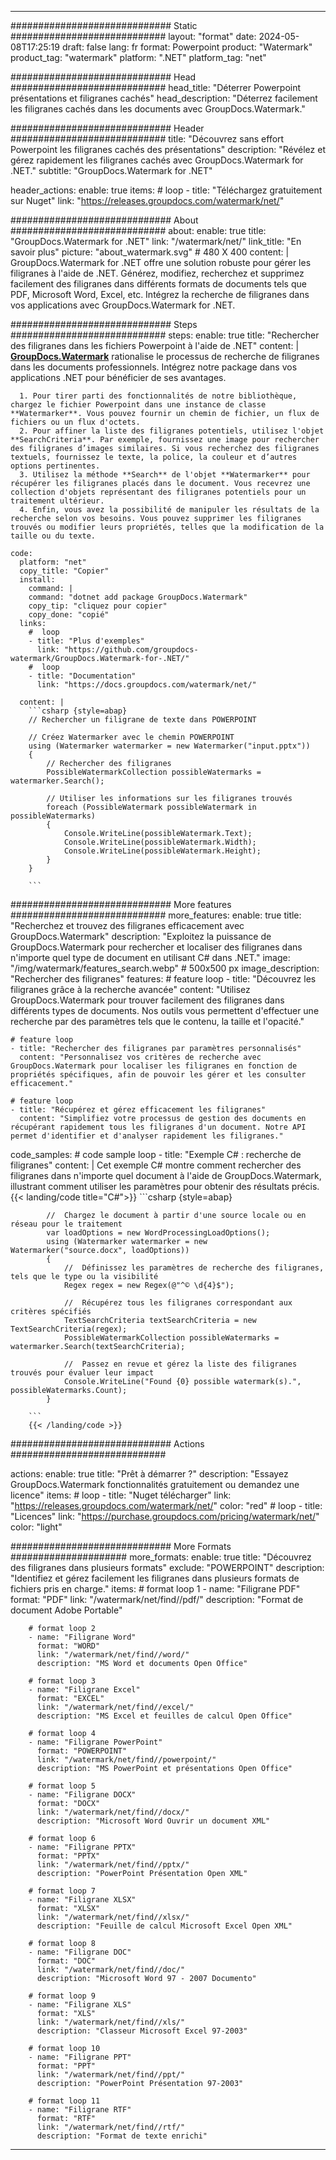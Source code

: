 
---
############################# Static ############################
layout: "format"
date:  2024-05-08T17:25:19
draft: false
lang: fr
format: Powerpoint
product: "Watermark"
product_tag: "watermark"
platform: ".NET"
platform_tag: "net"

############################# Head ############################
head_title: "Déterrer Powerpoint présentations et filigranes cachés"
head_description: "Déterrez facilement les filigranes cachés dans les documents avec GroupDocs.Watermark."

############################# Header ############################
title: "Découvrez sans effort Powerpoint les filigranes cachés des présentations" 
description: "Révélez et gérez rapidement les filigranes cachés avec GroupDocs.Watermark for .NET."
subtitle: "GroupDocs.Watermark for .NET" 

header_actions:
  enable: true
  items:
    #  loop
    - title: "Téléchargez gratuitement sur Nuget"
      link: "https://releases.groupdocs.com/watermark/net/"
      
############################# About ############################
about:
    enable: true
    title: "GroupDocs.Watermark for .NET"
    link: "/watermark/net/"
    link_title: "En savoir plus"
    picture: "about_watermark.svg" # 480 X 400
    content: |
       GroupDocs.Watermark for .NET offre une solution robuste pour gérer les filigranes à l'aide de .NET. Générez, modifiez, recherchez et supprimez facilement des filigranes dans différents formats de documents tels que PDF, Microsoft Word, Excel, etc. Intégrez la recherche de filigranes dans vos applications avec GroupDocs.Watermark for .NET.

############################# Steps ############################
steps:
    enable: true
    title: "Rechercher des filigranes dans les fichiers Powerpoint à l'aide de .NET"
    content: |
      **[GroupDocs.Watermark](https://products.groupdocs.com/watermark/net/)** rationalise le processus de recherche de filigranes dans les documents professionnels. Intégrez notre package dans vos applications .NET pour bénéficier de ses avantages.
      
      1. Pour tirer parti des fonctionnalités de notre bibliothèque, chargez le fichier Powerpoint dans une instance de classe **Watermarker**. Vous pouvez fournir un chemin de fichier, un flux de fichiers ou un flux d'octets.
      2. Pour affiner la liste des filigranes potentiels, utilisez l'objet **SearchCriteria**. Par exemple, fournissez une image pour rechercher des filigranes d’images similaires. Si vous recherchez des filigranes textuels, fournissez le texte, la police, la couleur et d’autres options pertinentes.
      3. Utilisez la méthode **Search** de l'objet **Watermarker** pour récupérer les filigranes placés dans le document. Vous recevrez une collection d'objets représentant des filigranes potentiels pour un traitement ultérieur.
      4. Enfin, vous avez la possibilité de manipuler les résultats de la recherche selon vos besoins. Vous pouvez supprimer les filigranes trouvés ou modifier leurs propriétés, telles que la modification de la taille ou du texte.
   
    code:
      platform: "net"
      copy_title: "Copier"
      install:
        command: |
        command: "dotnet add package GroupDocs.Watermark"
        copy_tip: "cliquez pour copier"
        copy_done: "copié"
      links:
        #  loop
        - title: "Plus d'exemples"
          link: "https://github.com/groupdocs-watermark/GroupDocs.Watermark-for-.NET/"
        #  loop
        - title: "Documentation"
          link: "https://docs.groupdocs.com/watermark/net/"
          
      content: |
        ```csharp {style=abap}
        // Rechercher un filigrane de texte dans POWERPOINT

        // Créez Watermarker avec le chemin POWERPOINT
        using (Watermarker watermarker = new Watermarker("input.pptx"))
        {
            // Rechercher des filigranes
            PossibleWatermarkCollection possibleWatermarks = watermarker.Search();

            // Utiliser les informations sur les filigranes trouvés
            foreach (PossibleWatermark possibleWatermark in possibleWatermarks)
            {
                Console.WriteLine(possibleWatermark.Text);
                Console.WriteLine(possibleWatermark.Width);
                Console.WriteLine(possibleWatermark.Height);
            }
        }
        
        ```            

############################# More features ############################
more_features:
  enable: true
  title: "Recherchez et trouvez des filigranes efficacement avec GroupDocs.Watermark"
  description: "Exploitez la puissance de GroupDocs.Watermark pour rechercher et localiser des filigranes dans n'importe quel type de document en utilisant C# dans .NET."
  image: "/img/watermark/features_search.webp" # 500x500 px
  image_description: "Rechercher des filigranes"
  features:
    # feature loop
    - title: "Découvrez les filigranes grâce à la recherche avancée"
      content: "Utilisez GroupDocs.Watermark pour trouver facilement des filigranes dans différents types de documents. Nos outils vous permettent d'effectuer une recherche par des paramètres tels que le contenu, la taille et l'opacité."

    # feature loop
    - title: "Rechercher des filigranes par paramètres personnalisés"
      content: "Personnalisez vos critères de recherche avec GroupDocs.Watermark pour localiser les filigranes en fonction de propriétés spécifiques, afin de pouvoir les gérer et les consulter efficacement."

    # feature loop
    - title: "Récupérez et gérez efficacement les filigranes"
      content: "Simplifiez votre processus de gestion des documents en récupérant rapidement tous les filigranes d'un document. Notre API permet d'identifier et d'analyser rapidement les filigranes."
      
  code_samples:
    # code sample loop
    - title: "Exemple C# : recherche de filigranes"
      content: |
        Cet exemple C# montre comment rechercher des filigranes dans n'importe quel document à l'aide de GroupDocs.Watermark, illustrant comment utiliser les paramètres pour obtenir des résultats précis.
        {{< landing/code title="C#">}}
        ```csharp {style=abap}
        
            //  Chargez le document à partir d'une source locale ou en réseau pour le traitement
            var loadOptions = new WordProcessingLoadOptions();
            using (Watermarker watermarker = new Watermarker("source.docx", loadOptions))
            {
                //  Définissez les paramètres de recherche des filigranes, tels que le type ou la visibilité
                Regex regex = new Regex(@"^© \d{4}$");

                //  Récupérez tous les filigranes correspondant aux critères spécifiés
                TextSearchCriteria textSearchCriteria = new TextSearchCriteria(regex);
                PossibleWatermarkCollection possibleWatermarks = watermarker.Search(textSearchCriteria);

                //  Passez en revue et gérez la liste des filigranes trouvés pour évaluer leur impact
                Console.WriteLine("Found {0} possible watermark(s).", possibleWatermarks.Count);
            }

        ```
        {{< /landing/code >}}


############################# Actions ############################

actions:
  enable: true
  title: "Prêt à démarrer ?"
  description: "Essayez GroupDocs.Watermark fonctionnalités gratuitement ou demandez une licence"
  items:
    #  loop
    - title: "Nuget télécharger"
      link: "https://releases.groupdocs.com/watermark/net/"
      color: "red"
        #  loop
    - title: "Licences"
      link: "https://purchase.groupdocs.com/pricing/watermark/net/"
      color: "light"


############################# More Formats #####################
more_formats:
    enable: true
    title: "Découvrez des filigranes dans plusieurs formats"
    exclude: "POWERPOINT"
    description: "Identifiez et gérez facilement les filigranes dans plusieurs formats de fichiers pris en charge."
    items: 
        # format loop 1
        - name: "Filigrane PDF"
          format: "PDF"
          link: "/watermark/net/find//pdf/"
          description: "Format de document Adobe Portable"

        # format loop 2
        - name: "Filigrane Word"
          format: "WORD"
          link: "/watermark/net/find//word/"
          description: "MS Word et documents Open Office"
          
        # format loop 3
        - name: "Filigrane Excel"
          format: "EXCEL"
          link: "/watermark/net/find//excel/"
          description: "MS Excel et feuilles de calcul Open Office"

        # format loop 4
        - name: "Filigrane PowerPoint"
          format: "POWERPOINT"
          link: "/watermark/net/find//powerpoint/"
          description: "MS PowerPoint et présentations Open Office"

        # format loop 5
        - name: "Filigrane DOCX"
          format: "DOCX"
          link: "/watermark/net/find//docx/"
          description: "Microsoft Word Ouvrir un document XML"
          
        # format loop 6
        - name: "Filigrane PPTX"
          format: "PPTX"
          link: "/watermark/net/find//pptx/"
          description: "PowerPoint Présentation Open XML"
          
        # format loop 7
        - name: "Filigrane XLSX"
          format: "XLSX"
          link: "/watermark/net/find//xlsx/"
          description: "Feuille de calcul Microsoft Excel Open XML"

        # format loop 8
        - name: "Filigrane DOC"
          format: "DOC"
          link: "/watermark/net/find//doc/"
          description: "Microsoft Word 97 - 2007 Documento"

        # format loop 9
        - name: "Filigrane XLS"
          format: "XLS"
          link: "/watermark/net/find//xls/"
          description: "Classeur Microsoft Excel 97-2003"

        # format loop 10
        - name: "Filigrane PPT"
          format: "PPT"
          link: "/watermark/net/find//ppt/"
          description: "PowerPoint Présentation 97-2003"

        # format loop 11
        - name: "Filigrane RTF"
          format: "RTF"
          link: "/watermark/net/find//rtf/"
          description: "Format de texte enrichi"

---